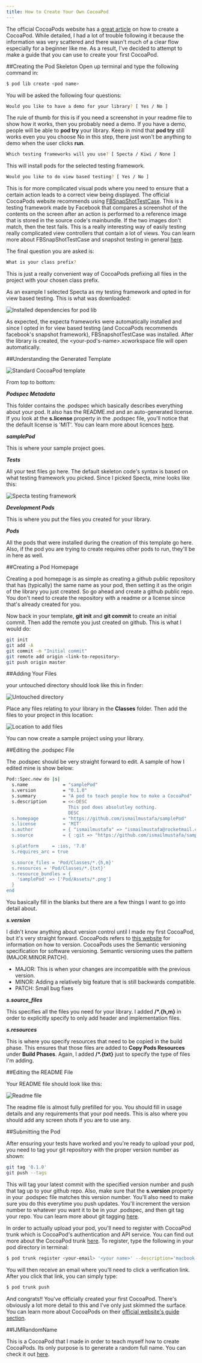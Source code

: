 ```yaml
---
title: How to Create Your Own CocoaPod
---
```


The official CocoaPods website has a [great article](http://guides.cocoapods.org/making/making-a-cocoapod.html) on how to create a CocoaPod. While detailed, I had a lot of trouble following it because the information was very scattered and there wasn't much of a clear flow especially for a beginner like me. As a result, I've decided to attempt to make a guide that you can use to create your first CocoaPod.

##Creating the Pod Skeleton
Open up terminal and type the following command in:

``` bash
$ pod lib create <pod name>
```
    
You will be asked the following four questions:

``` bash
Would you like to have a demo for your library? [ Yes / No ]
```
    
The rule of thumb for this is if you need a screenshot in your readme file to show how it works, then you probably need a demo. If you have a demo, people will be able to **pod try** your library. Keep in mind that **pod try** still works even you you choose No in this step, there just won't be anything to demo when the user clicks **run**.

``` bash
Which testing frameworks will you use? [ Specta / Kiwi / None ]
```
    
This will install pods for the selected testing framework.

``` bash
Would you like to do view based testing? [ Yes / No ]
```

This is for more complicated visual pods where you need to ensure that a certain action leads to a correct view being displayed. The official CocoaPods website recommends using [FBSnapShotTestCase](https://github.com/facebook/ios-snapshot-test-case). This is a testing framework made by Facebook that compares a screenshot of the contents on the screen after an action is performed to a reference image that is stored in the source code's mainbundle. If the two images don't match, then the test fails. This is a really interesting way of easily testing really complicated view controllers that contain a lot of views. You can learn more about FBSnapShotTestCase and snapshot testing in general [here](http://www.objc.io/issue-15/snapshot-testing.html).

The final question you are asked is:

``` bash
What is your class prefix?
```
    
This is just a really convenient way of CocoaPods prefixing all files in the project with your chosen class prefix.

As an example I selected Specta as my testing framework and opted in for view based testing. This is what was downloaded:

![Installed dependencies for pod lib](/static/img/image1-cocoapods.png)

As expected, the expecta frameworks were automatically installed and since I opted in for view based testing (and CocoaPods recommends facebook's snapshot framework), FBSnapshotTestCase was installed. After the library is created, the <your-pod's-name>.xcworkspace file will open automatically.

##Understanding the Generated Template

![Standard CocoaPod template](/static/img/image2-cocoapods.png)

From top to bottom: 

***Podspec Metadata***

This folder contains the .podspec which basically describes everything about your pod. It also has the README.md and an auto-generated license. If you look at the **s.license** property in the .podspec file, you'll notice that the default license is 'MIT'. You can learn more about licences [here](http://choosealicense.com/).

***samplePod***

This is where your sample project goes.

***Tests***

All your test files go here. The default skeleton code's syntax is based on what testing framework you picked. Since I picked Specta, mine looks like this:

![Specta testing framework](/static/img/image3-cocoapods.png)

***Development Pods***

This is where you put the files you created for your library.

***Pods***

All the pods that were installed during the creation of this template go here. Also, if the pod you are trying to create requires other pods to run, they'll be in here as well.

##Creating a Pod Homepage

Creating a pod homepage is as simple as creating a github public repository that has (typically) the same name as your pod, then setting it as the origin of the library you just created. So go ahead and create a github public repo. You don't need to create the repository with a readme or a license since that's already created for you. 

Now back in your template, **git init** and **git commit** to create an initial commit. Then add the remote you just created on github. This is what I would do:

``` bash
git init
git add -A
git commit -m "Initial commit"
git remote add origin <link-to-repository>
git push origin master
```
    
##Adding Your Files

your untouched directory should look like this in finder:

![Untouched directory](/static/img/image4-cocoapods.png)

Place any files relating to your library in the **Classes** folder. Then add the files to your project in this location:

![Location to add files](/static/img/image5-cocoapods.png)

You can now create a sample project using your library.

##Editing the .podspec File

The .podspec should be very straight forward to edit. A sample of how I edited mine is show below:

``` bash
Pod::Spec.new do |s|
  s.name             = "samplePod"
  s.version          = "0.1.0"
  s.summary          = "A pod to teach people how to make a CocoaPod"
  s.description      = <<-DESC
                       This pod does absolutley nothing.
                       DESC
  s.homepage         = "https://github.com/ismailmustafa/samplePod"
  s.license          = 'MIT'
  s.author           = { "ismailmustafa" => "ismailmustafa@rocketmail.com" }
  s.source           = { :git => "https://github.com/ismailmustafa/samplePod.git", :tag => s.version.to_s }

  s.platform     = :ios, '7.0'
  s.requires_arc = true

  s.source_files = 'Pod/Classes/*.{h,m}'
  s.resources = 'Pod/Classes/*.{txt}'
  s.resource_bundles = {
    'samplePod' => ['Pod/Assets/*.png']
  }
end
```
    
You basically fill in the blanks but there are a few things I want to go into detail about. 

***s.version***

I didn't know anything about version control until I made my first CocoaPod, but it's very straight forward. CocoaPods refers to [this website](http://semver.org/) for information on how to version. CocoaPods uses the Semantic versioning specification for software versioning. Semantic versioning uses the pattern (MAJOR.MINOR.PATCH).

- MAJOR: This is when your changes are incompatible with the previous version.
- MINOR: Adding a relatively big feature that is still backwards compatible.
- PATCH: Small bug fixes

***s.source_files***

This specifies all the files you need for your library. I added **/*.{h,m}** in order to explicitly specify to only add header and implementation files.

***s.resources***

This is where you specify resources that need to be copied in the build phase. This ensures that those files are added to **Copy Pods Resources** under **Build Phases**. Again, I added **/*.{txt}** just to specify the type of files I'm adding. 

##Editing the README File

Your README file should look like this:

![Readme file](/static/img/image6-cocoapods.png)

The readme file is almost fully prefilled for you. You should fill in usage details and any requirements that your pod needs. This is also where you should add any screen shots if you are to use any. 

##Submitting the Pod

After ensuring your tests have worked and you're ready to upload your pod, you need to tag your git repository with the proper version number as shown:

``` bash
git tag '0.1.0'
git push --tags
```

This will tag your latest commit with the specified version number and push that tag up to your github repo. Also, make sure that the **s.version** property in your .podspec file matches this version number. You'll also need to make sure you do this everytime you push updates. You'll increment the version number to whatever you want it to be in your .podspec, and then git tag your repo. You can learn more about git tagging [here](http://git-scm.com/book/en/v2/Git-Basics-Tagging).

In order to actually upload your pod, you'll need to register with CocoaPod trunk which is CocoaPod's authentication and API service. You can find out more about the CocoaPod trunk [here](http://guides.cocoapods.org/making/getting-setup-with-trunk). To register, type the following in your pod directory in terminal:

``` bash
$ pod trunk register <your-email> '<your name>' --description='macbook pro'
```

You will then receive an email where you'll need to click a verification link. After you click that link, you can simply type:

``` bash
$ pod trunk push
```
    
And congrats!! You've officially created your first CocoaPod. There's obviously a lot more detail to this and I've only just skimmed the surface. You can learn more about CocoaPods on their [official website's guide section](http://guides.cocoapods.org/).

##IJMRandomName

This is a CocoaPod that I made in order to teach myself how to create CocoaPods. Its only purpose is to generate a random full name. You can check it out [here](https://github.com/ismailmustafa/IJMRandomName).
